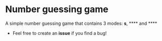 # Number guessing game
 A simple number guessing game that contains 3 modes: **s**, **** and ****

- Feel free to create an **issue** if you find a bug!